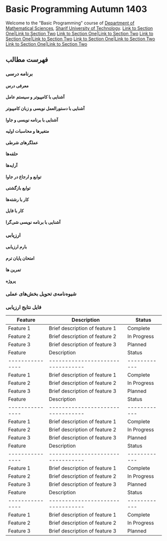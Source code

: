 # Basic Programming Autumn 1403
Welcome to the "Basic Programming" course of [Department of Mathematical Sciences](http://math.sharif.edu), [Sharif University of Technology](https://sharif.edu).
[Link to Section One](#برنامه-درسی)|[Link to Section Two](#برنامه-درسی)
[Link to Section One](#آشنایی-با-برنامه-نویسی-و-جاوا)|[Link to Section Two](#آشنایی-با-برنامه-نویسی-و-جاوا)
[Link to Section One](#آشنایی-با-دستورالعمل-نویسی-و-زبان-کامپیوتر)|[Link to Section Two](#آشنایی-با-دستورالعمل-نویسی-و-زبان-کامپیوتر)
[Link to Section One](#آشنایی-با-کامپیوتر-و-سیستم-عامل)|[Link to Section Two](#آشنایی-با-کامپیوتر-و-سیستم-عامل)
[Link to Section One](#ارزیابی)|[Link to Section Two](#ارزیابی)
## فهرست مطالب	
### برنامه درسی	
#### معرفی درس	
#### آشنایی با کامپیوتر و سیستم عامل	
#### آشنایی با دستورالعمل نویسی و زبان کامپیوتر	
#### آشنایی با برنامه نویسی و جاوا	
#### متغیرها و محاسبات اولیه	
#### عملگرهای شرطی	
#### حلقه‌ها	
#### آرایه‌ها	
#### توابع و ارجاع در جاوا	
#### توابع بازگشتی	
#### کار با رشته‌ها	
#### کار با فایل	
#### آشنایی با برنامه نویسی شی‌گرا	
### ارزیابی	
#### بارم ارزیابی	
#### امتحان پایان ترم	
#### تمرین ها	
#### پروژه	
### شیوه‌نامه‌ی تحویل بخش‌های عملی	
### فایل نتایج ارزیابی







| Feature       | Description                     | Status     |
|---------------|---------------------------------|------------|
| Feature 1     | Brief description of feature 1  | Complete   |
| Feature 2     | Brief description of feature 2  | In Progress|
| Feature 3     | Brief description of feature 3  | Planned    |
| Feature       | Description                     | Status     |
|---------------|---------------------------------|------------|
| Feature 1     | Brief description of feature 1  | Complete   |
| Feature 2     | Brief description of feature 2  | In Progress|
| Feature 3     | Brief description of feature 3  | Planned    |
| Feature       | Description                     | Status     |
|---------------|---------------------------------|------------|
| Feature 1     | Brief description of feature 1  | Complete   |
| Feature 2     | Brief description of feature 2  | In Progress|
| Feature 3     | Brief description of feature 3  | Planned    |
| Feature       | Description                     | Status     |
|---------------|---------------------------------|------------|
| Feature 1     | Brief description of feature 1  | Complete   |
| Feature 2     | Brief description of feature 2  | In Progress|
| Feature 3     | Brief description of feature 3  | Planned    |
| Feature       | Description                     | Status     |
|---------------|---------------------------------|------------|
| Feature 1     | Brief description of feature 1  | Complete   |
| Feature 2     | Brief description of feature 2  | In Progress|
| Feature 3     | Brief description of feature 3  | Planned    |

